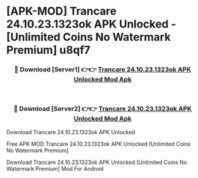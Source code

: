 # [APK-MOD] Trancare 24.10.23.1323ok APK Unlocked - [Unlimited Coins No Watermark Premium] u8qf7



<div align="center">
<h3>🔴 Download [Server1] 👉👉 <a href="https://momento.my/?title=Trancare_24.10.23.1323ok_APK_Unlocked">Trancare 24.10.23.1323ok APK Unlocked Mod Apk</a></h3><br>

<h3>🔴 Download [Server2] 👉👉 <a href="https://momento.my/?title=Trancare_24.10.23.1323ok_APK_Unlocked">Trancare 24.10.23.1323ok APK Unlocked Mod Apk</a></h3>
</div>



Download Trancare 24.10.23.1323ok APK Unlocked 

Free APK MOD Trancare 24.10.23.1323ok APK Unlocked [Unlimited Coins No Watermark Premium]

Download Trancare 24.10.23.1323ok APK Unlocked [Unlimited Coins No Watermark Premium] Mod For Android
